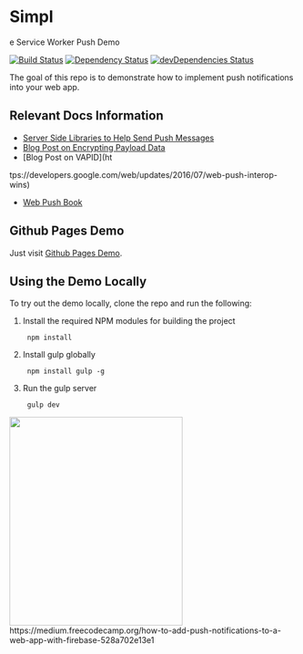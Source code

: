 # Simpl

e Service Worker Push Demo

[![Build Status](https://travis-ci.org/gauntface/simple-push-demo.svg?branch=master)](https://travis-ci.org/gauntface/simple-push-demo) [![Dependency Status](https://david-dm.org/gauntface/simple-push-demo.svg)](https://david-dm.org/gauntface/simple-push-demo) [![devDependencies Status](https://david-dm.org/gauntface/simple-push-demo/dev-status.svg)](https://david-dm.org/gauntface/simple-push-demo?type=dev)

The goal of this repo is to demonstrate how to implement push
notifications into your web app.

## Relevant Docs Information

- [Server Side Libraries to Help Send Push Messages ](https://github.com/web-push-libs/)
- [Blog Post on Encrypting Payload Data](https://developers.google.com/web/updates/2016/03/web-push-encryption)
- [Blog Post on VAPID](ht

tps://developers.google.com/web/updates/2016/07/web-push-interop-wins)
- [Web Push Book](https://web-push-book.gauntface.com)

## Github Pages Demo

Just visit [Github Pages Demo](https://gauntface.github.io/simple-push-demo/).

## Using the Demo Locally

To try out the demo locally, clone the repo and run the following:

1. Install the required NPM modules for building the project

        npm install

1. Install gulp globally

        npm install gulp -g

1. Run the gulp server

        gulp dev

<img src="http://i.imgur.com/Y2yafBv.png" width="304px" height="366xpx" />
https://medium.freecodecamp.org/how-to-add-push-notifications-to-a-web-app-with-firebase-528a702e13e1
